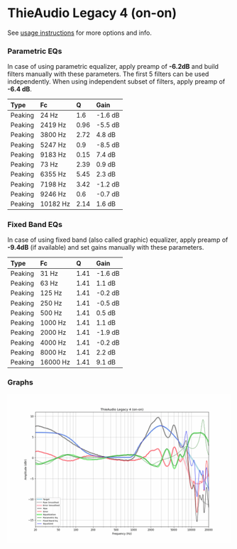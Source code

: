 # ThieAudio Legacy 4 (on-on)
See [usage instructions](https://github.com/jaakkopasanen/AutoEq#usage) for more options and info.

### Parametric EQs
In case of using parametric equalizer, apply preamp of **-6.2dB** and build filters manually
with these parameters. The first 5 filters can be used independently.
When using independent subset of filters, apply preamp of **-6.4 dB**.

| Type    | Fc       |    Q | Gain    |
|:--------|:---------|:-----|:--------|
| Peaking | 24 Hz    | 1.6  | -1.6 dB |
| Peaking | 2419 Hz  | 0.96 | -5.5 dB |
| Peaking | 3800 Hz  | 2.72 | 4.8 dB  |
| Peaking | 5247 Hz  | 0.9  | -8.5 dB |
| Peaking | 9183 Hz  | 0.15 | 7.4 dB  |
| Peaking | 73 Hz    | 2.39 | 0.9 dB  |
| Peaking | 6355 Hz  | 5.45 | 2.3 dB  |
| Peaking | 7198 Hz  | 3.42 | -1.2 dB |
| Peaking | 9246 Hz  | 0.6  | -0.7 dB |
| Peaking | 10182 Hz | 2.14 | 1.6 dB  |

### Fixed Band EQs
In case of using fixed band (also called graphic) equalizer, apply preamp of **-9.4dB**
(if available) and set gains manually with these parameters.

| Type    | Fc       |    Q | Gain    |
|:--------|:---------|:-----|:--------|
| Peaking | 31 Hz    | 1.41 | -1.6 dB |
| Peaking | 63 Hz    | 1.41 | 1.1 dB  |
| Peaking | 125 Hz   | 1.41 | -0.2 dB |
| Peaking | 250 Hz   | 1.41 | -0.5 dB |
| Peaking | 500 Hz   | 1.41 | 0.5 dB  |
| Peaking | 1000 Hz  | 1.41 | 1.1 dB  |
| Peaking | 2000 Hz  | 1.41 | -1.9 dB |
| Peaking | 4000 Hz  | 1.41 | -0.2 dB |
| Peaking | 8000 Hz  | 1.41 | 2.2 dB  |
| Peaking | 16000 Hz | 1.41 | 9.1 dB  |

### Graphs
![](./ThieAudio%20Legacy%204%20(on-on).png)